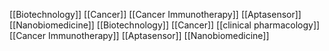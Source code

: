 [[Biotechnology]]
[[Cancer]]
[[Cancer Immunotherapy]]
[[Aptasensor]]
[[Nanobiomedicine]]
[[Biotechnology]]
[[Cancer]]
[[clinical pharmacology]]
[[Cancer Immunotherapy]]
[[Aptasensor]]
[[Nanobiomedicine]]
